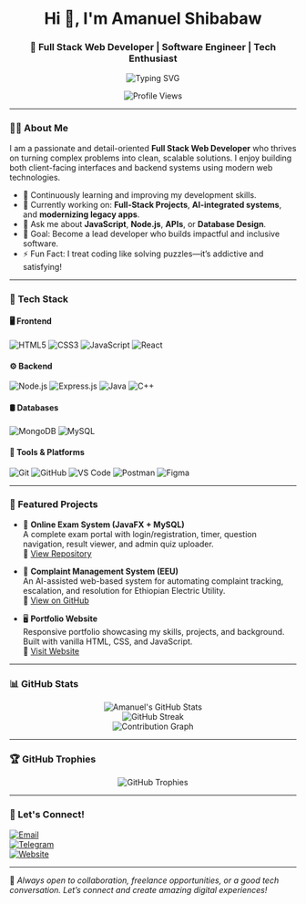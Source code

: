 <h1 align="center">Hi 👋, I'm Amanuel Shibabaw</h1>
<h3 align="center">🚀 Full Stack Web Developer | Software Engineer | Tech Enthusiast</h3>

<p align="center">
  <img src="https://readme-typing-svg.herokuapp.com?font=Fira+Code&size=24&duration=3000&pause=1000&center=true&vCenter=true&color=0e75b6&width=650&lines=Passionate+about+full-stack+Web+Development;Driven+by+Code+%F0%9F%92%BB;Let%E2%80%99s+Build+Something+Great+Together+%F0%9F%9A%80" alt="Typing SVG" />
</p>

<p align="center">
  <img src="https://komarev.com/ghpvc/?username=amanuelshibabaw&label=Profile%20views&color=0e75b6&style=flat" alt="Profile Views" />
</p>

---

### 👨‍💻 About Me

I am a passionate and detail-oriented **Full Stack Web Developer** who thrives on turning complex problems into clean, scalable solutions. I enjoy building both client-facing interfaces and backend systems using modern web technologies.

- 🌱 Continuously learning and improving my development skills.
- 🔭 Currently working on: **Full-Stack Projects**, **AI-integrated systems**, and **modernizing legacy apps**.
- 💬 Ask me about **JavaScript**, **Node.js**, **APIs**, or **Database Design**.
- 🎯 Goal: Become a lead developer who builds impactful and inclusive software.
- ⚡ Fun Fact: I treat coding like solving puzzles—it’s addictive and satisfying!

---

### 🧰 Tech Stack

#### 🖥️ Frontend
![HTML5](https://img.shields.io/badge/HTML5-E34F26?style=flat-square&logo=html5&logoColor=white)
![CSS3](https://img.shields.io/badge/CSS3-1572B6?style=flat-square&logo=css3&logoColor=white)
![JavaScript](https://img.shields.io/badge/JavaScript-F7DF1E?style=flat-square&logo=javascript&logoColor=black)
![React](https://img.shields.io/badge/React-61DAFB?style=flat-square&logo=react&logoColor=black)

#### ⚙️ Backend
![Node.js](https://img.shields.io/badge/Node.js-339933?style=flat-square&logo=node.js&logoColor=white)
![Express.js](https://img.shields.io/badge/Express.js-000?style=flat-square&logo=express&logoColor=white)
![Java](https://img.shields.io/badge/Java-007396?style=flat-square&logo=java&logoColor=white)
![C++](https://img.shields.io/badge/C++-00599C?style=flat-square&logo=c%2B%2B&logoColor=white)

#### 🛢️ Databases
![MongoDB](https://img.shields.io/badge/MongoDB-4EA94B?style=flat-square&logo=mongodb&logoColor=white)
![MySQL](https://img.shields.io/badge/MySQL-005C84?style=flat-square&logo=mysql&logoColor=white)

#### 🔧 Tools & Platforms
![Git](https://img.shields.io/badge/Git-F05032?style=flat-square&logo=git&logoColor=white)
![GitHub](https://img.shields.io/badge/GitHub-181717?style=flat-square&logo=github&logoColor=white)
![VS Code](https://img.shields.io/badge/VS%20Code-007ACC?style=flat-square&logo=visual-studio-code&logoColor=white)
![Postman](https://img.shields.io/badge/Postman-FF6C37?style=flat-square&logo=postman&logoColor=white)
![Figma](https://img.shields.io/badge/Figma-0AC97F?style=flat-square&logo=figma&logoColor=white)

---

### 🌟 Featured Projects

- 🧾 **Online Exam System (JavaFX + MySQL)**  
  A complete exam portal with login/registration, timer, question navigation, result viewer, and admin quiz uploader.  
  🔗 [View Repository](https://github.com/amanuelshibabaw/online-exam-system)

- 💬 **Complaint Management System (EEU)**  
  An AI-assisted web-based system for automating complaint tracking, escalation, and resolution for Ethiopian Electric Utility.  
  🔗 [View on GitHub](https://github.com/amanuelshibabaw/eeu-complaint-management)

- 🖥️ **Portfolio Website**  
  Responsive portfolio showcasing my skills, projects, and background. Built with vanilla HTML, CSS, and JavaScript.  
  🔗 [Visit Website](https://zeamanshibabaw.vercel.app)

---

### 📊 GitHub Stats

<p align="center">
  <img src="https://github-readme-stats.vercel.app/api?username=amanuelshibabaw&show_icons=true&theme=default" alt="Amanuel's GitHub Stats" />
  <br/>
  <img src="https://github-readme-streak-stats.herokuapp.com/?user=amanuelshibabaw&theme=default" alt="GitHub Streak" />
  <br/>
  <img src="https://github-readme-activity-graph.vercel.app/graph?username=amanuelshibabaw&theme=github-compact" alt="Contribution Graph" />
</p>

---

### 🏆 GitHub Trophies

<p align="center">
  <img src="https://github-profile-trophy.vercel.app/?username=amanuelshibabaw&theme=flat&column=7" alt="GitHub Trophies" />
</p>

---

### 🔗 Let's Connect!

[![Email](https://img.shields.io/badge/Email-grey?style=flat-square&logo=gmail&logoColor=white)](mailto:amanuelshibabaw915@gmail.com)  
[![Telegram](https://img.shields.io/badge/Telegram-2CA5E0?style=flat-square&logo=telegram&logoColor=white)](https://t.me/Orthodox_Christian_jesus_our_God)  
[![Website](https://img.shields.io/badge/Website-000?style=flat-square&logo=google-chrome&logoColor=white)](https://zeamanshibabaw.vercel.app)

---

💬 *Always open to collaboration, freelance opportunities, or a good tech conversation. Let’s connect and create amazing digital experiences!*
